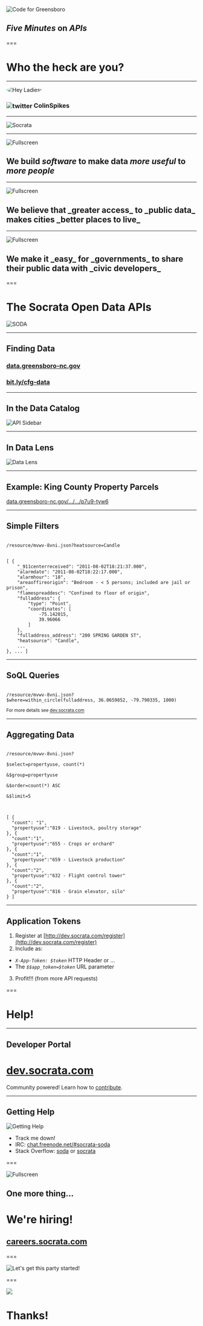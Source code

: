 
![Code for Greensboro](/presentations/img/code_for_greensboro.png)

## _Five Minutes_ on _APIs_

===

# Who the heck are you?

--- 

<img style="border-radius: 50%" src="/presentations/img/colinspikes.png" alt="Hey Ladies!" />

<h3><img src="/presentations/img/twitter.png" alt="twitter" style="vertical-align: middle" /> ColinSpikes</h3>

---

![Socrata](/presentations/img/hello_world.png)

---

![Fullscreen](/presentations/img/at_table.jpg)

## We build _software_ to make data _more useful_ to _more people_

<!-- https://www.flickr.com/photos/hyku/2497370097 -->
--- 

![Fullscreen](/presentations/img/city.jpg)

<h2>We believe that _greater access_ to _public data_ makes cities _better places to live_</h2>

---

![Fullscreen](/presentations/img/city_hall.jpg)

<h2>We make it _easy_ for _governments_ to share their public data with _civic developers_</h2>

===

# The Socrata Open Data APIs

![SODA](/presentations/img/snuffleupadata.png)

---

## Finding Data

### [data.greensboro-nc.gov](https://data.greensboro-nc.gov/)
### [bit.ly/cfg-data](http://bit.ly/cfg-data)

---

## In the Data Catalog

![API Sidebar](http://dev.socrata.com/img/sidebar.gif)

---

## In Data Lens

![Data Lens](http://dev.socrata.com/img/data_lens.png)

---

## Example: King County Property Parcels

[data.greensboro-nc.gov/.../.../p7u9-tyw6](https://data.greensboro-nc.gov/Government/Fire-Incidents/p7u9-tyw6)

---

## Simple Filters

<code>
/resource/mvwv-8vni.json?<span class="toy-store-blue">heatsource</span>=<span class="golden">Candle</span>
</code>

<pre><code data-trim contenteditable class="javascript">
[ {
	"_911centerreceived": "2011-08-02T18:21:37.000",
	"alarmdate": "2011-08-02T18:22:17.000",
	"alarmhour": "18",
	"areaoffireorigin": "Bedroom - < 5 persons; included are jail or prison",
	"flamespreaddesc": "Confined to floor of origin",
	"fulladdress": {
		"type": "Point",
		"coordinates": [
			-75.142015,
			39.96066
		]
	},
	"fulladdress_address": "200 SPRING GARDEN ST",
	"heatsource": "Candle",
	...
}, ... ]
</code></pre>

---

## SoQL Queries

<code>
/resource/mvwv-8vni.json?
<span class="toy-store-blue">$where</span>=<span class="golden">within_circle(fulladdress, 36.0659852, -79.790335, 1000)</span>
</code>

<small style="padding-top: 5em">For more details see <a href="http://dev.socrata.com">dev.socrata.com</a></small>

---

## Aggregating Data

<code>
/resource/mvwv-8vni.json?<br/>
<span class="toy-store-blue">$select</span>=<span class="golden">propertyuse, count(*)</span><br>
<span class="toy-store-blue">&$group</span>=<span class="golden">propertyuse</span><br>
<span class="toy-store-blue">&$order</span>=<span class="golden">count(*) ASC</span><br>
<span class="toy-store-blue">&$limit</span>=<span class="golden">5</span><br>
</code>

<pre class="fragment"><code data-trim contenteditable class="javascript">
[ {
  "count": "1",
  "propertyuse":"819 - Livestock, poultry storage"
}, {
  "count":"1",
  "propertyuse":"655 - Crops or orchard"
}, {
  "count":"1",
  "propertyuse":"659 - Livestock production"
}, {
  "count":"2",
  "propertyuse":"632 - Flight control tower"
}, {
  "count":"2",
  "propertyuse":"816 - Grain elevator, silo"
} ]
</code></pre>

---

## Application Tokens

1. Register at [http://dev.socrata.com/register](http://dev.socrata.com/register)
2. Include as:
  - _`X-App-Token: $token`_ HTTP Header or ... 
  - The _`$$app_token=$token`_ URL parameter
3. Profit!!! (from more API requests)

===

# Help!

---

## Developer Portal

# [dev.socrata.com](http://dev.socrata.com)

<div class="footnote">Community powered! Learn how to <a href="http://dev.socrata.com/contributing.html">contribute</a>.</div>

---

## Getting Help

![Getting Help](/presentations/img/live-support.gif)

- Track me down!
- IRC: [chat.freenode.net/#socrata-soda](irc://chat.freenode.net/#socrata-soda)
- Stack Overflow: [soda](http://stackoverflow.com/questions/tagged/soda) or [socrata](http://stackoverflow.com/questions/tagged/socrata)

===

![Fullscreen](/presentations/img/work_tounge.gif)

## One more thing...

<h1 class="fragment" data-fragment-index="0">We're hiring!</h1>

<h2 class="fragment" data-fragment-index="1"><a href="http://careers.socrata.com">careers.socrata.com</a></h2>

===

![Let's get this party started!](/presentations/img/lets_get_this_party_started.gif)

===

<img class="fullscreen-img" src="/presentations/img/team.jpg"/>

# Thanks!

